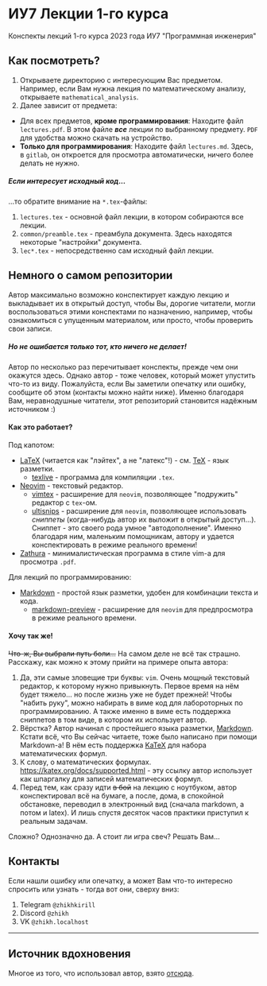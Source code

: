 # ИУ7 Лекции 1-го курса

Конспекты лекций 1-го курса 2023 года ИУ7 "Программная инженерия"

## Как посмотреть?

1. Открываете директорию с интересующим Вас предметом. Например, если Вам нужна лекция по математическому анализу, открываете `mathematical_analysis`.
2. Далее зависит от предмета:
  - Для всех предметов, **кроме программирования**:
Находите файл `lectures.pdf`.
В этом файле ***все*** лекции по выбранному предмету.
`PDF` для удобства можно скачать на устройство.
  - **Только для программирования**:
Находите файл `lectures.md`. 
Здесь, в `gitlab`, он откроется для просмотра автоматически, ничего более делать не нужно. 

##### Если интересует исходный код...

...то обратите внимание на `*.tex`-файлы:
1. `lectures.tex` - основной файл лекции, в котором собираются все лекции.
2. `common/preamble.tex` - преамбула документа. Здесь находятся некоторые "настройки" документа.
3. `lec*.tex` - непосредственно сам исходный файл лекции.

## Немного о самом репозитории

Автор максимально возможно конспектирует каждую лекцию и выкладывает их в открытый доступ, чтобы Вы, дорогие читатели, могли воспользоваться этими конспектами по назначению, например, чтобы ознакомиться с упущенным материалом, или просто, чтобы проверить свои записи.

##### Но не ошибается только тот, кто ничего не делает!

Автор по несколько раз перечитывает конспекты, прежде чем они окажутся здесь. 
Однако автор - тоже человек, который может упустить что-то из виду. 
Пожалуйста, если Вы заметили опечатку или ошибку, сообщите об этом (контакты можно найти ниже). 
Именно благодаря Вам, неравнодушные читатели, этот репозиторий становится надёжным источником :)

#### Как это работает?

Под капотом: 
- [LaTeX](https://ru.wikipedia.org/wiki/LaTeX) (читается как "лэйтех", а не "латекс"!) - см. [TeX](https://ru.wikipedia.org/wiki/TeX) - язык разметки.
  - [texlive](https://tug.org/texlive/) - программа для компиляции `.tex`.
- [Neovim](https://neovim.io/) - текстовый редактор.
  - [vimtex](https://github.com/lervag/vimtex) - расширение для `neovim`, позволяющее "подружить" редактор с `tex`-ом.
  - [ultisnips](https://github.com/SirVer/ultisnips) - расширение для `neovim`, позволяющее использовать _сниппеты_ (когда-нибудь автор их выложит в открытый доступ...). Сниппет - это своего рода умное "автодополнение". Именно благодаря ним, маленьким помощникам, автору и удается конспектировать в режиме реального времени!
- [Zathura](https://pwmt.org/projects/zathura/) - минималистическая программа в стиле vim-a для просмотра `.pdf`.

Для лекций по программированию:
- [Markdown](https://www.markdownguide.org/) - простой язык разметки, удобен для комбинации текста и кода.
  - [markdown-preview](https://github.com/iamcco/markdown-preview.nvim) - расширение для `neovim` для предпросмотра в режиме реального времени.

#### Хочу так же!

~~Что-ж, Вы выбрали путь боли...~~ На самом деле не всё так страшно. Расскажу, как можно к этому прийти на примере опыта автора:
1. Да, эти самые зловещие три буквы: `vim`. Очень мощный текстовый редактор, к которому нужно привыкнуть. Первое время на нём будет тяжело... но после жизнь уже не будет прежней! Чтобы "набить руку", можно набирать в виме код для лабороторных по программированию. А также именно в виме есть поддержка сниппетов в том виде, в котором их использует автор.
2. Вёрстка? Автор начинал с простейшего языка разметки, [Markdown](https://www.markdownguide.org/). Кстати всё, что Вы сейчас читаете, тоже было написано при помощи Markdown-a! В нём есть поддержка [KaTeX](https://katex.org/docs/supported.html) для набора математических формул.
3. К слову, о математических формулах. https://katex.org/docs/supported.html - эту ссылку автор использует как шпаргалку для записей математических формул.
4. Перед тем, как сразу идти ~~в бой~~ на лекцию с ноутбуком, автор конспектировал всё на бумаге, а после, дома, в спокойной обстановке, переводил в электронный вид (сначала markdown, а потом и latex). И лишь спустя десяток часов практики приступил к реальным задачам.

Сложно? Однозначно да. А стоит ли игра свеч? Решать Вам...

## Контакты

Если нашли ошибку или опечатку, а может Вам что-то интересно спросить или узнать - тогда вот они, сверху вниз:
1. Telegram `@zhikhkirill`
2. Discord `@zhikh`
3. VK `@zhikh.localhost`

--- 

## Источник вдохновения

Многое из того, что использовал автор, взято [отсюда](https://github.com/gillescastel).

